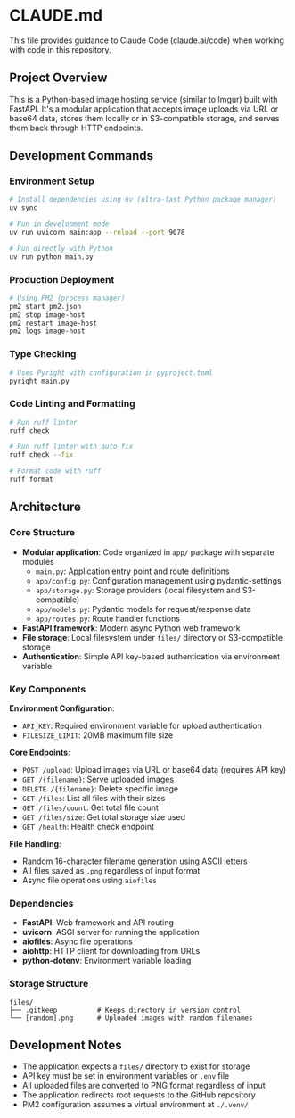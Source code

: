 # CLAUDE.md

This file provides guidance to Claude Code (claude.ai/code) when working with code in this repository.

## Project Overview

This is a Python-based image hosting service (similar to Imgur) built with FastAPI. It's a modular application that accepts image uploads via URL or base64 data, stores them locally or in S3-compatible storage, and serves them back through HTTP endpoints.

## Development Commands

### Environment Setup

```bash
# Install dependencies using uv (ultra-fast Python package manager)
uv sync

# Run in development mode
uv run uvicorn main:app --reload --port 9078

# Run directly with Python
uv run python main.py
```

### Production Deployment

```bash
# Using PM2 (process manager)
pm2 start pm2.json
pm2 stop image-host
pm2 restart image-host
pm2 logs image-host
```

### Type Checking

```bash
# Uses Pyright with configuration in pyproject.toml
pyright main.py
```

### Code Linting and Formatting

```bash
# Run ruff linter
ruff check

# Run ruff linter with auto-fix
ruff check --fix

# Format code with ruff
ruff format
```

## Architecture

### Core Structure

- **Modular application**: Code organized in `app/` package with separate modules
  - `main.py`: Application entry point and route definitions
  - `app/config.py`: Configuration management using pydantic-settings
  - `app/storage.py`: Storage providers (local filesystem and S3-compatible)
  - `app/models.py`: Pydantic models for request/response data
  - `app/routes.py`: Route handler functions
- **FastAPI framework**: Modern async Python web framework
- **File storage**: Local filesystem under `files/` directory or S3-compatible storage
- **Authentication**: Simple API key-based authentication via environment variable

### Key Components

**Environment Configuration**:

- `API_KEY`: Required environment variable for upload authentication
- `FILESIZE_LIMIT`: 20MB maximum file size

**Core Endpoints**:

- `POST /upload`: Upload images via URL or base64 data (requires API key)
- `GET /{filename}`: Serve uploaded images
- `DELETE /{filename}`: Delete specific image
- `GET /files`: List all files with their sizes
- `GET /files/count`: Get total file count
- `GET /files/size`: Get total storage size used
- `GET /health`: Health check endpoint

**File Handling**:

- Random 16-character filename generation using ASCII letters
- All files saved as `.png` regardless of input format
- Async file operations using `aiofiles`

### Dependencies

- **FastAPI**: Web framework and API routing
- **uvicorn**: ASGI server for running the application
- **aiofiles**: Async file operations
- **aiohttp**: HTTP client for downloading from URLs
- **python-dotenv**: Environment variable loading

### Storage Structure

```plaintext
files/
├── .gitkeep          # Keeps directory in version control
└── [random].png      # Uploaded images with random filenames
```

## Development Notes

- The application expects a `files/` directory to exist for storage
- API key must be set in environment variables or `.env` file
- All uploaded files are converted to PNG format regardless of input
- The application redirects root requests to the GitHub repository
- PM2 configuration assumes a virtual environment at `./.venv/`
